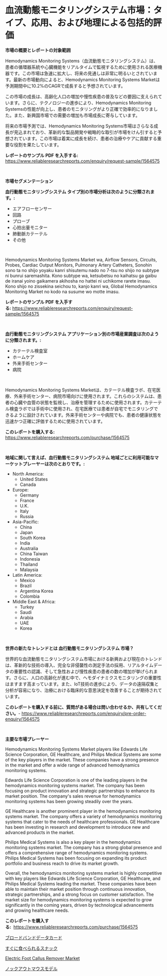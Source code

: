 <p><h1>血流動態モニタリングシステム市場：タイプ、応用、および地理による包括的評価</h1></p><p><strong>市場の概要とレポートの対象範囲</strong></p>
<p><p>Hemodynamics Monitoring Systems（血流動態モニタリングシステム）は、患者の循環器系統や心臓機能をリアルタイムで監視するために使用される医療機器です。この市場は急速に拡大し、将来の見通しは非常に明るいとされています。最新の市場動向によると、Hemodynamics Monitoring Systems Marketは予測期間中に10.2%のCAGRで成長すると予想されています。</p><p>この市場の成長は、高齢化人口の増加や慢性疾患の普及などの要因に支えられています。さらに、テクノロジーの進歩により、Hemodynamics Monitoring Systemsの性能が向上し、患者のモニタリングがより正確で効率的になりました。また、新興国市場での需要の増加も市場成長に寄与しています。</p><p>将来の市場予測では、Hemodynamics Monitoring Systems市場はさらなる成長が見込まれており、革新的な製品開発や戦略的な取引が市場をけん引すると予想されています。この市場は着実に成長を続け、患者の治療やケアに貢献する重要な役割を果たしています。</p></p>
<p><strong>レポートのサンプル PDF を入手する:</strong> <a href="https://www.reliableresearchreports.com/enquiry/request-sample/1564575">https://www.reliableresearchreports.com/enquiry/request-sample/1564575</a></p>
<p>&nbsp;</p>
<p><strong>市場セグメンテーション</strong></p>
<p><strong>血行動態モニタリングシステム タイプ別の市場分析は次のように分類されます。:</strong></p>
<p><ul><li>エアフローセンサー</li><li>回路</li><li>プローブ</li><li>心拍出量モニター</li><li>肺動脈カテーテル</li><li>その他</li></ul></p>
<p>&nbsp;</p>
<p><p>Hemodynamics Monitoring Systems Market wa, Airflow Sensors, Circuits, Probes, Cardiac Output Monitors, Pulmonary Artery Catheters, Sonohin sono ta no shijo yoyaku kanri shisutemu nado no 7-tsu no shijo no subtype ni bunrui saremashita. Kono subtype wa, ketsubetsu no kaihatsu ga gaibu de iranai yoino gaikamera akihosha no hattei ni uchikome rarete imasu. Kono shijo no zissekina seichou to, kanjo kanri wa, Global Hemodynamics Monitoring Market no kodo na susume wo motte imasu.</p></p>
<p><strong>レポートのサンプル PDF を入手する:</strong>&nbsp;<a href="https://www.reliableresearchreports.com/enquiry/request-sample/1564575">https://www.reliableresearchreports.com/enquiry/request-sample/1564575</a></p>
<p>&nbsp;</p>
<p><strong> 血行動態モニタリングシステム アプリケーション別の市場産業調査は次のように分類されます。:</strong></p>
<p><ul><li>カテーテル検査室</li><li>ホームケア</li><li>外来手術センター</li><li>病院</li></ul></p>
<p>&nbsp;</p>
<p><p>Hemodynamics Monitoring Systems Marketは、カテーテル検査ラボ、在宅医療、外来手術センター、病院市場向けに使用されます。これらのシステムは、患者の心臓や血管の状態を監視し、治療を管理するために使用されます。カテーテル検査ラボでは手術中に使用され、在宅医療では患者が自宅でモニタリングできるように設計されています。外来手術センターや病院でも、患者の健康状態を迅速かつ正確に評価するために使用されています。</p></p>
<p><strong>このレポートを購入する:</strong>&nbsp; <a href="https://www.reliableresearchreports.com/purchase/1564575">https://www.reliableresearchreports.com/purchase/1564575</a></p>
<p>&nbsp;</p>
<p><strong>地域に関して言えば、血行動態モニタリングシステム 地域ごとに利用可能なマーケットプレーヤーは次のとおりです。:</strong></p>
<p><ul>
    <li>
        North America:
        <ul>
            <li>United States</li>
            <li>Canada</li>
        </ul>
    </li>
    <li>
        Europe:
        <ul>
            <li>Germany</li>
            <li>France</li>
            <li>U.K.</li>
            <li>Italy</li>
            <li>Russia</li>
        </ul>
    </li>
    <li>
        Asia-Pacific:
        <ul>
            <li>China</li>
            <li>Japan</li>
            <li>South Korea</li>
            <li>India</li>
            <li>Australia</li>
            <li>China Taiwan</li>
            <li>Indonesia</li>
            <li>Thailand</li>
            <li>Malaysia</li>
        </ul>
    </li>
    <li>
        Latin America:
        <ul>
            <li>Mexico</li>
            <li>Brazil</li>
            <li>Argentina Korea</li>
            <li>Colombia</li>
        </ul>
    </li>
    <li>
        Middle East & Africa:
        <ul>
            <li>Turkey</li>
            <li>Saudi</li>
            <li>Arabia</li>
            <li>UAE</li>
            <li>Korea</li>
        </ul>
    </li>
    </ul></p>
<p>&nbsp;</p>
<p><strong>世界の新たなトレンドとは 血行動態モニタリングシステム 市場？</strong></p>
<p><p>世界的な血流動態モニタリングシステム市場における新興および現在のトレンドは、革新的な技術の導入、完全な非侵襲性の測定手法の採用、リアルタイムデータの重要性の認識、そして急性および慢性疾患の患者の数の増加が挙げられます。さらに、人口の高齢化が進む中で、ヘモダイナミクスモニタリングの重要性はますます高まっています。また、IoT技術の進歩により、データの遠隔収集と分析が容易になり、治療における臨床的な意思決定を改善することが期待されています。</p></p>
<p><strong>このレポートを購入する前に、質問がある場合は問い合わせるか、共有してください。</strong>- <a href="https://www.reliableresearchreports.com/enquiry/pre-order-enquiry/1564575">https://www.reliableresearchreports.com/enquiry/pre-order-enquiry/1564575</a></p>
<p>&nbsp;</p>
<p><strong>主要な市場プレーヤー</strong></p>
<p><p>Hemodynamics Monitoring Systems Market players like Edwards Life Science Corporation, GE Healthcare, and Philips Medical Systems are some of the key players in the market. These companies have a strong presence in the market and offer a wide range of advanced hemodynamics monitoring systems.</p><p>Edwards Life Science Corporation is one of the leading players in the hemodynamics monitoring systems market. The company has been focusing on product innovation and strategic partnerships to enhance its market position. The company's sales revenue for hemodynamics monitoring systems has been growing steadily over the years.</p><p>GE Healthcare is another prominent player in the hemodynamics monitoring systems market. The company offers a variety of hemodynamics monitoring systems that cater to the needs of healthcare professionals. GE Healthcare has been investing in research and development to introduce new and advanced products in the market.</p><p>Philips Medical Systems is also a key player in the hemodynamics monitoring systems market. The company has a strong global presence and offers a comprehensive range of hemodynamics monitoring systems. Philips Medical Systems has been focusing on expanding its product portfolio and business reach to drive its market growth.</p><p>Overall, the hemodynamics monitoring systems market is highly competitive with key players like Edwards Life Science Corporation, GE Healthcare, and Philips Medical Systems leading the market. These companies have been able to maintain their market position through continuous innovation, strategic partnerships, and a strong focus on customer satisfaction. The market size for hemodynamics monitoring systems is expected to grow significantly in the coming years, driven by technological advancements and growing healthcare needs.</p></p>
<p><strong>このレポートを購入する:</strong>&nbsp;&nbsp;<a href="https://www.reliableresearchreports.com/purchase/1564575">https://www.reliableresearchreports.com/purchase/1564575</a></p>
<p><p><a href="https://github.com/one-cool-chick/Market-Research-Report-List-1/blob/main/60062686508.md">ブロードバンドデータカード</a></p><p><a href="https://medium.com/@michaelerde565/%E5%8D%B3%E5%B8%AD%E3%82%B9%E3%83%8A%E3%83%83%E3%82%AF%E5%B8%82%E5%A0%B4%E3%81%AE%E5%88%86%E6%9E%90-%E3%81%9D%E3%81%AEcagr-%E5%B8%82%E5%A0%B4%E3%82%BB%E3%82%B0%E3%83%A1%E3%83%B3%E3%83%86%E3%83%BC%E3%82%B7%E3%83%A7%E3%83%B3%E3%81%A8%E3%82%B0%E3%83%AD%E3%83%BC%E3%83%90%E3%83%AB%E6%A5%AD%E7%95%8C%E6%A6%82%E8%A6%81-b913f9dd4ad8">すぐに食べられるスナック</a></p><p><a href="https://github.com/danielneavesallisons03mba/Market-Research-Report-List-1/blob/main/electric-foot-callus-remover-market.md">Electric Foot Callus Remover Market</a></p><p><a href="https://medium.com/@jackieshlerin98056/%E3%83%8E%E3%83%83%E3%82%AF%E3%82%A2%E3%82%A6%E3%83%88%E3%83%9E%E3%82%A6%E3%82%B9%E3%83%A2%E3%83%87%E3%83%AB%E5%B8%82%E5%A0%B4%E3%83%AC%E3%83%9D%E3%83%BC%E3%83%88%E3%81%AF-%E3%81%93%E3%81%AE%E5%B8%82%E5%A0%B4%E3%81%AE%E6%9C%80%E6%96%B0%E3%83%88%E3%83%AC%E3%83%B3%E3%83%89%E3%81%A8%E6%88%90%E9%95%B7%E6%A9%9F%E4%BC%9A%E3%82%92%E6%98%8E%E3%82%89%E3%81%8B%E3%81%AB%E3%81%97%E3%81%A6%E3%81%84%E3%81%BE%E3%81%99-7820fb0e3d44">ノックアウトマウスモデル</a></p></p>